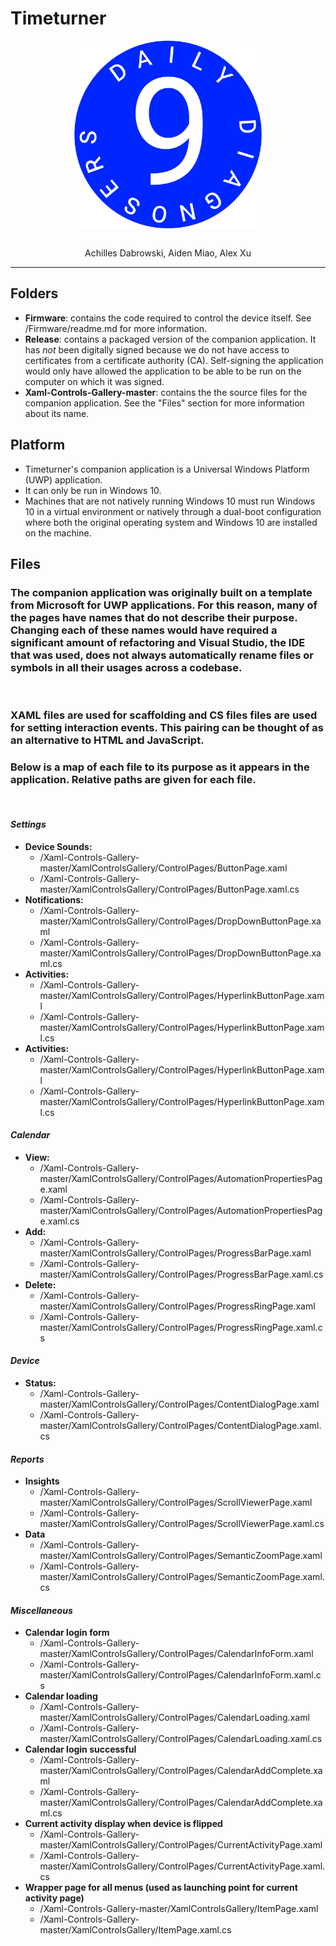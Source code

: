 # Timeturner
<img src="Xaml-Controls-Gallery-master/XamlControlsGallery/Assets/team9_emblem.png" class="centerImage" width="300"/>
<style type="text/css">
.centerImage
{
 text-align:center;
 display:block;
 margin-left: auto;
 margin-right: auto;
}
</style>
<br>
<p align="center">Achilles Dabrowski, Aiden Miao, Alex Xu </p>
<hr>

## Folders
* **Firmware**: contains the code required to control the device itself. See /Firmware/readme.md for more information.
* **Release**: contains a packaged version of the companion application. It has *not* been digitally signed because we do not have access to certificates from a certificate authority (CA). Self-signing the application would only have allowed the application to be able to be run on the computer on which it was signed.
* **Xaml-Controls-Gallery-master**: contains the the source files for the companion application. See the "Files" section for more information about its name.

## Platform
* Timeturner's companion application is a Universal Windows Platform (UWP) application.
* It can only be run in Windows 10. 
* Machines that are not natively running Windows 10 must run Windows 10 in a virtual environment or natively through a dual-boot configuration where both the original operating system and Windows 10 are installed on the machine.

## Files
### The companion application was originally built on a template from Microsoft for UWP applications. For this reason, many of the pages have names that do not describe their purpose. Changing each of these names would have required a significant amount of refactoring and Visual Studio, the IDE that was used, does not always automatically rename files or symbols in all their usages across a codebase. 
<br>


### XAML files are used for scaffolding and CS files files are used for setting interaction events. This pairing can be thought of as an alternative to HTML and JavaScript.
### Below is a map of each file to its purpose as it appears in the application. Relative paths are given for each file.
<br>

#### *Settings*
*  **Device Sounds:**
   *  /Xaml-Controls-Gallery-master/XamlControlsGallery/ControlPages/ButtonPage.xaml
   *  /Xaml-Controls-Gallery-master/XamlControlsGallery/ControlPages/ButtonPage.xaml.cs
*  **Notifications:**
   *  /Xaml-Controls-Gallery-master/XamlControlsGallery/ControlPages/DropDownButtonPage.xaml
   *  /Xaml-Controls-Gallery-master/XamlControlsGallery/ControlPages/DropDownButtonPage.xaml.cs
*  **Activities:**
   *  /Xaml-Controls-Gallery-master/XamlControlsGallery/ControlPages/HyperlinkButtonPage.xaml
   *  /Xaml-Controls-Gallery-master/XamlControlsGallery/ControlPages/HyperlinkButtonPage.xaml.cs
*  **Activities:**
   *  /Xaml-Controls-Gallery-master/XamlControlsGallery/ControlPages/HyperlinkButtonPage.xaml
   *  /Xaml-Controls-Gallery-master/XamlControlsGallery/ControlPages/HyperlinkButtonPage.xaml.cs

#### *Calendar*
*  **View:**
   *  /Xaml-Controls-Gallery-master/XamlControlsGallery/ControlPages/AutomationPropertiesPage.xaml
   *  /Xaml-Controls-Gallery-master/XamlControlsGallery/ControlPages/AutomationPropertiesPage.xaml.cs
*  **Add:**
   *  /Xaml-Controls-Gallery-master/XamlControlsGallery/ControlPages/ProgressBarPage.xaml
   *  /Xaml-Controls-Gallery-master/XamlControlsGallery/ControlPages/ProgressBarPage.xaml.cs
*  **Delete:**
   *  /Xaml-Controls-Gallery-master/XamlControlsGallery/ControlPages/ProgressRingPage.xaml
   *  /Xaml-Controls-Gallery-master/XamlControlsGallery/ControlPages/ProgressRingPage.xaml.cs

#### *Device*
*  **Status:**
   *  /Xaml-Controls-Gallery-master/XamlControlsGallery/ControlPages/ContentDialogPage.xaml
   *  /Xaml-Controls-Gallery-master/XamlControlsGallery/ControlPages/ContentDialogPage.xaml.cs

#### *Reports*
*  **Insights**
   *  /Xaml-Controls-Gallery-master/XamlControlsGallery/ControlPages/ScrollViewerPage.xaml
   *  /Xaml-Controls-Gallery-master/XamlControlsGallery/ControlPages/ScrollViewerPage.xaml.cs
*  **Data**
   *  /Xaml-Controls-Gallery-master/XamlControlsGallery/ControlPages/SemanticZoomPage.xaml
   *  /Xaml-Controls-Gallery-master/XamlControlsGallery/ControlPages/SemanticZoomPage.xaml.cs

#### *Miscellaneous*
*  **Calendar login form**
   *  /Xaml-Controls-Gallery-master/XamlControlsGallery/ControlPages/CalendarInfoForm.xaml
   *  /Xaml-Controls-Gallery-master/XamlControlsGallery/ControlPages/CalendarInfoForm.xaml.cs
*  **Calendar loading**
   *  /Xaml-Controls-Gallery-master/XamlControlsGallery/ControlPages/CalendarLoading.xaml
   *  /Xaml-Controls-Gallery-master/XamlControlsGallery/ControlPages/CalendarLoading.xaml.cs
*  **Calendar login successful**
   *  /Xaml-Controls-Gallery-master/XamlControlsGallery/ControlPages/CalendarAddComplete.xaml
   *  /Xaml-Controls-Gallery-master/XamlControlsGallery/ControlPages/CalendarAddComplete.xaml.cs
*  **Current activity display when device is flipped**
   *  /Xaml-Controls-Gallery-master/XamlControlsGallery/ControlPages/CurrentActivityPage.xaml
   *  /Xaml-Controls-Gallery-master/XamlControlsGallery/ControlPages/CurrentActivityPage.xaml.cs
*  **Wrapper page for all menus (used as launching point for current activity page)**
   *  /Xaml-Controls-Gallery-master/XamlControlsGallery/ItemPage.xaml
   *  /Xaml-Controls-Gallery-master/XamlControlsGallery/ItemPage.xaml.cs